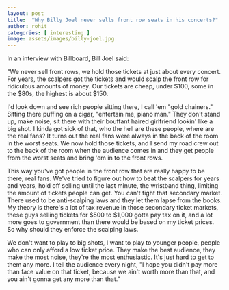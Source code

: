 ```yaml
---
layout: post
title:  "Why Billy Joel never sells front row seats in his concerts?"
author: rohit
categories: [ interesting ]
image: assets/images/billy-joel.jpg
---
```


In an interview with Billboard, Bill Joel said: 

"We never sell front rows, we hold those tickets at just about every concert. For years, the scalpers got the tickets and would scalp the front row for ridiculous amounts of money. Our tickets are cheap, under $100, some in the $80s, the highest is about $150. 

I'd look down and see rich people sitting there, I call 'em "gold chainers." Sitting there puffing on a cigar, "entertain me, piano man." They don't stand up, make noise, sit there with their bouffant haired girlfriend lookin' like a big shot. I kinda got sick of that, who the hell are these people, where are the real fans? It turns out the real fans were always in the back of the room in the worst seats. We now hold those tickets, and I send my road crew out to the back of the room when the audience comes in and they get people from the worst seats and bring 'em in to the front rows. 

This way you've got people in the front row that are really happy to be there, real fans. We've tried to figure out how to beat the scalpers for years and years, hold off selling until the last minute, the wristband thing, limiting the amount of tickets people can get. You can't fight that secondary market. There used to be anti-scalping laws and they let them lapse from the books. My theory is there's a lot of tax revenue in those secondary ticket markets, these guys selling tickets for $500 to $1,000 gotta pay tax on it, and a lot more goes to government than there would be based on my ticket prices. So why should they enforce the scalping laws. 

We don't want to play to big shots, I want to play to younger people, people who can only afford a low ticket price. They make the best audience, they make the most noise, they're the most enthusiastic. It's just hard to get to them any more. I tell the audience every night, "I hope you didn't pay more than face value on that ticket, because we ain't worth more than that, and you ain't gonna get any more than that."




